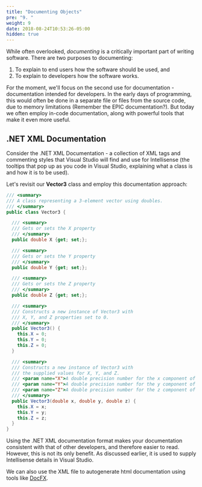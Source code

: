 ```yaml
---
title: "Documenting Objects"
pre: "9. "
weight: 9
date: 2018-08-24T10:53:26-05:00
hidden: true
---
```

While often overlooked, *documenting* is a critically important part of writing software.  There are two purposes to documenting:

1. To explain to end users how the software should be used, and
2. To explain to developers how the software works.

For the moment, we'll focus on the second use for documentation - documentation intended for developers.  In the early days of programming, this would often be done in a separate file or files from the source code, due to memory limitations (Remember the EPIC documentation?).  But today we often employ in-code documentation, along with powerful tools that make it even more useful.

## .NET XML Documentation
Consider the .NET XML Documentation - a collection of XML tags and commenting styles that Visual Studio will find and use for Intellisense (the tooltips that pop up as you code in Visual Studio, explaining what a class is and how it is to be used).  

Let's revisit our **Vector3** class and employ this documentation approach:

```csharp
/// <summary>
/// A class representing a 3-element vector using doubles.
/// </summary>
public class Vector3 {

  /// <summary>
  /// Gets or sets the X property
  /// </summary>
  public double X {get; set;};

  /// <summary>
  /// Gets or sets the Y property
  /// </summary>
  public double Y {get; set;};

  /// <summary>
  /// Gets or sets the Z property
  /// </summary>
  public double Z {get; set;};

  /// <summary>
  /// Constructs a new instance of Vector3 with
  /// X, Y, and Z properties set to 0.
  /// </summary>
  public Vector3() {
    this.X = 0;
    this.Y = 0;
    this.Z = 0;
  }

  /// <summary>
  /// Constructs a new instance of Vector3 with
  /// the supplied values for X, Y, and Z.
  /// <param name="X">A double precision number for the x component of the vector.</param>
  /// <param name="Y">A double precision number for the y component of the vector.</param>
  /// <param name="Z">A double precision number for the z component of the vector.</param>
  /// </summary>
  public Vector3(double x, double y, double z) {
    this.X = x;
    this.Y = y;
    this.Z = z;
  }
}
```

Using the .NET XML documentation format makes your documentation consistent with that of other developers, and therefore easier to read.  However, this is not its only benefit.  As discussed earlier, it is used to supply Intellisense details in Visual Studio.

We can also use the XML file to autogenerate html documentation using tools like [DocFX](https://dotnet.github.io/docfx/).